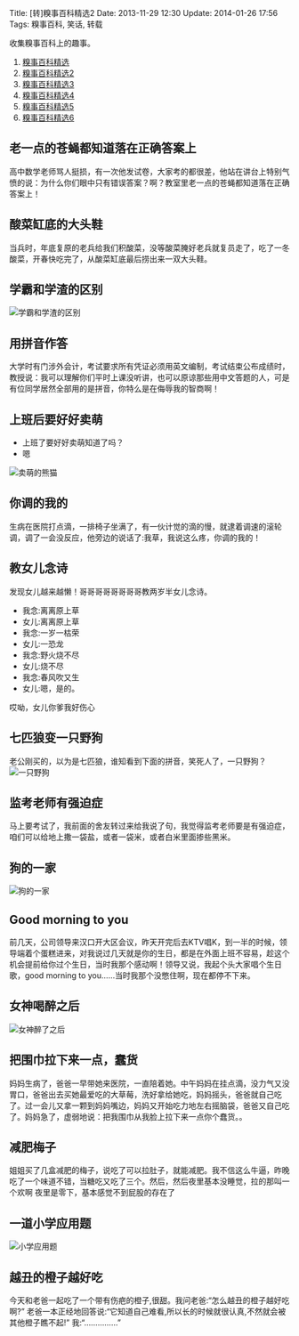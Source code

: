 Title: [转]糗事百科精选2
Date: 2013-11-29 12:30
Update: 2014-01-26 17:56
Tags: 糗事百科, 笑话, 转载

[1]: /collection/qiushibaike.html
[2]: /static/images/qiushibaike/xueba.jpg "学霸和学渣的区别"
[3]: /static/images/qiushibaike/cute-panda.jpg "卖萌的熊猫"
[4]: /static/images/qiushibaike/yizhiyegou.jpg "一只野狗"
[5]: /static/images/qiushibaike/dogs.jpg "狗的一家"
[6]: /static/images/qiushibaike/nvshenzuile.jpg "女神被灌醉后"
[7]: /static/images/qiushibaike/xiaoxueyingyongti.jpg "小学应用题"

收集糗事百科上的趣事。

1. [糗事百科精选](/collection/qiushibaike.html)
2. [糗事百科精选2](/collection/qiushibaike2.html)
3. [糗事百科精选3](/collection/qiushibaike3.html)
4. [糗事百科精选4](/collection/qiushibaike4.html)
5. [糗事百科精选5](/collection/qiushibaike5.html)
6. [糗事百科精选6](/collection/qiushibaike6.html)

## 老一点的苍蝇都知道落在正确答案上
高中数学老师骂人挺损，有一次他发试卷，大家考的都很差，他站在讲台上特别气愤的说：为什么你们眼中只有错误答案？啊？教室里老一点的苍蝇都知道落在正确答案上！

## 酸菜缸底的大头鞋
当兵时，年底复原的老兵给我们积酸菜，没等酸菜腌好老兵就复员走了，吃了一冬酸菜，开春快吃完了，从酸菜缸底最后捞出来一双大头鞋。

## 学霸和学渣的区别
![学霸和学渣的区别][2]

## 用拼音作答
大学时有门涉外会计，考试要求所有凭证必须用英文编制，考试结束公布成绩时，教授说：我可以理解你们平时上课没听讲，也可以原谅那些用中文答题的人，可是有位同学居然全部用的是拼音，你特么是在侮辱我的智商啊！

## 上班后要好好卖萌
- 上班了要好好卖萌知道了吗？
- 嗯

![卖萌的熊猫][3]

## 你调的我的
生病在医院打点滴，一排椅子坐满了，有一伙计觉的滴的慢，就逮着调速的滚轮调，调了一会没反应，他旁边的说话了:我草，我说这么疼，你调的我的！

## 教女儿念诗
发现女儿越来越懒！哥哥哥哥哥哥哥哥教两岁半女儿念诗。

- 我念:离离原上草
- 女儿:离离原上草
- 我念:一岁一枯荣
- 女儿:一恐龙
- 我念:野火烧不尽
- 女儿:烧不尽
- 我念:春风吹又生
- 女儿:嗯，是的。

哎呦，女儿你爹我好伤心

## 七匹狼变一只野狗
老公刚买的，以为是七匹狼，谁知看到下面的拼音，笑死人了，一只野狗？
![一只野狗][4]

## 监考老师有强迫症
马上要考试了，我前面的舍友转过来给我说了句，我觉得监考老师要是有强迫症，咱们可以给地上撒一袋盐，或者一袋米，或者白米里面掺些黑米。

## 狗的一家
![狗的一家][5]

## Good morning to you
前几天，公司领导来汉口开大区会议，昨天开完后去KTV唱K，到一半的时候，领导端着个蛋糕进来，对我说过几天就是你的生日，都是在外面上班不容易，趁这个机会提前给你过个生日，当时我那个感动啊！领导又说，我起个头大家唱个生日歌，good morning to you……当时我那个没憋住啊，现在都停不下来。

## 女神喝醉之后
![女神醉了之后][6]

## 把围巾拉下来一点，蠢货
妈妈生病了，爸爸一早带她来医院，一直陪着她。中午妈妈在挂点滴，没力气又没胃口，爸爸出去买她最爱吃的大草莓，洗好拿给她吃，妈妈摇头，爸爸就自己吃了。过一会儿又拿一颗到妈妈嘴边，妈妈又开始吃力地左右摇脑袋，爸爸又自己吃了。妈妈急了，虚弱地说：把我围巾从我脸上拉下来一点你个蠢货。。

## 减肥梅子
姐姐买了几盒减肥的梅子，说吃了可以拉肚子，就能减肥。我不信这么牛逼，昨晚吃了一个味道不错，当糖吃又吃了三个。然后，然后夜里基本没睡觉，拉的那叫一个欢啊 夜里是零下，基本感觉不到屁股的存在了

## 一道小学应用题
![小学应用题][7]

## 越丑的橙子越好吃
今天和老爸一起吃了一个带有伤疤的橙子,很甜。我问老爸:“怎么越丑的橙子越好吃啊?” 老爸一本正经地回答说:“它知道自己难看,所以长的时候就很认真,不然就会被其他橙子瞧不起!” 我:“……………”

